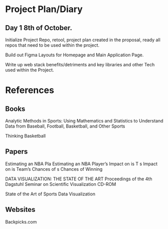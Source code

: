 # Project Plan/Diary

## Day 1 8th of October. 

Initialize Project Repo, retool, project plan created in the proposal, ready all repos that need to be used within the project. 

Build out Figma Layouts for Homepage and Main Application Page. 

Write up web stack benefits/detriments and key libraries and other Tech used within the Project. 

# References

## Books
Analytic Methods in Sports: Using Mathematics and Statistics to Understand Data from Baseball, Football, Basketball, and Other Sports

Thinking Basketball

## Papers
Estimating an NBA Pla Estimating an NBA Player’s Impact on is T s Impact on is Team’s Chances of s Chances of
Winning

DATA VISUALIZATION:
THE STATE OF THE ART
Proceedings of the 4th Dagstuhl Seminar
on Scientific Visualization CD-ROM

State of the Art of Sports Data Visualization

## Websites

Backpicks.com